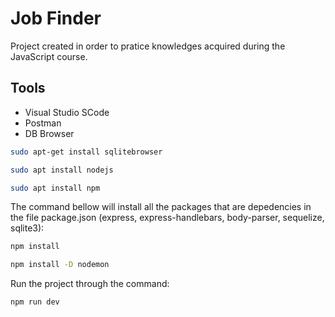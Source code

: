 # Job Finder
Project created in order to pratice knowledges acquired during the JavaScript course.

## Tools
* Visual Studio SCode
* Postman
* DB Browser
```sh
sudo apt-get install sqlitebrowser
```

```sh
sudo apt install nodejs
```
```sh
sudo apt install npm
```
The command bellow will install all the packages that are depedencies in the file package.json (express, express-handlebars, body-parser, sequelize, sqlite3):
```sh
npm install
```
```sh
npm install -D nodemon
```

Run the project through the command:
```sh
npm run dev
```
